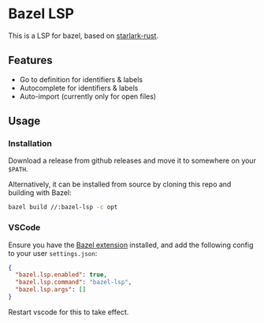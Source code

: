 # Bazel LSP

This is a LSP for bazel, based on [starlark-rust](https://github.com/facebookexperimental/starlark-rust).

## Features

* Go to definition for identifiers & labels
* Autocomplete for identifiers & labels
* Auto-import (currently only for open files)

## Usage

### Installation

Download a release from github releases and move it to somewhere on your `$PATH`.

Alternatively, it can be installed from source by cloning this repo and building with Bazel:

```sh
bazel build //:bazel-lsp -c opt
```

### VSCode

Ensure you have the [Bazel extension](https://marketplace.visualstudio.com/items?itemName=BazelBuild.vscode-bazel) installed, and add the following config to your user `settings.json`:

```json
{
  "bazel.lsp.enabled": true,
  "bazel.lsp.command": "bazel-lsp",
  "bazel.lsp.args": []
}
```

Restart vscode for this to take effect.
